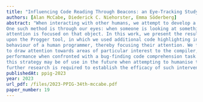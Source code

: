 ```yaml
---
title: "Influencing Code Reading Through Beacons: an Eye-Tracking Study"
authors: [Alan McCabe, Diederick C. Niehorster, Emma Söderberg]
abstract: "When interacting with other humans, we attempt to develop a shared understanding using various means.
One such method is through our eyes: when someone is looking at something, we understand that their
attention is focused on that object. In this work, we present the results of an eye-tracking study built
upon the Progger tool, in which we used additional code highlighting in an attempt to influence the gaze
behaviour of a human programmer, thereby focusing their attention. We found that though it is possible
to draw attention towards areas of particular interest to the compiler, this has no apparent effect upon
performance when confronted with a bug-finding code comprehension task. We conclude that although
this strategy may be of use in the future when attempting to humanise the process of programming,
further research is required to establish the efficacy of such interventions."
publishedAt: ppig-2023
year: 2023
url_pdf: /files/2023-PPIG-34th-mccabe.pdf
paper_number: 19
---
```

